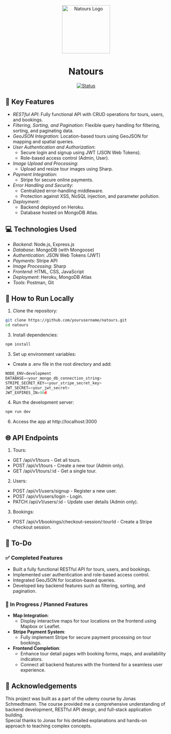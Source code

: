 <div align="center">

<img src="https://github.com/user-attachments/assets/c486aad2-54ed-4866-bcda-77aa62d67a5f" alt="Natours Logo" width="150" height="150">

# Natours
  
[![Status](https://img.shields.io/badge/status-In%20Progress-yellow)](https://github.com/yourusername/natours)

</div>

## 🌟 Key Features
- *RESTful API*: Fully functional API with CRUD operations for tours, users, and bookings.
- *Filtering, Sorting, and Pagination*: Flexible query handling for filtering, sorting, and paginating data.
- *GeoJSON Integration*: Location-based tours using GeoJSON for mapping and spatial queries.
- *User Authentication and Authorization*:
  - Secure login and signup using JWT (JSON Web Tokens).
  - Role-based access control (Admin, User).
- *Image Upload and Processing*:
  - Upload and resize tour images using Sharp.
- *Payment Integration*:
  - Stripe for secure online payments.
- *Error Handling and Security*:
  - Centralized error-handling middleware.
  - Protection against XSS, NoSQL injection, and parameter pollution.
- *Deployment*:
  - Backend deployed on Heroku.
  - Database hosted on MongoDB Atlas.

## 💻 Technologies Used
- *Backend*: Node.js, Express.js
- *Database*: MongoDB (with Mongoose)
- *Authentication*: JSON Web Tokens (JWT)
- *Payments*: Stripe API
- *Image Processing*: Sharp
- *Frontend*: HTML, CSS, JavaScript
- *Deployment*: Heroku, MongoDB Atlas
- *Tools*: Postman, Git

<!--
## 📂 Project Structure

natours/  
├── controllers/         # Controller logic for handling requests 
├── models/              # Mongoose models for database collections 
├── public/              # Static assets (e.g., CSS, JS) 
├── routes/              # API route definitions
├── utils/               # Utility functions
 └── views/               # HTML templates (if using pug for SSR)
-->

## 🚀 How to Run Locally
1. Clone the repository:

```bash
git clone https://github.com/yourusername/natours.git
cd natours
```

3. Install dependencies:
```js
npm install
```

3. Set up environment variables:

- Create a .env file in the root directory and add:

```js
NODE_ENV=development
DATABASE=<your_mongo_db_connection_string>
STRIPE_SECRET_KEY=<your_stripe_secret_key>
JWT_SECRET=<your_jwt_secret>
JWT_EXPIRES_IN=90d
```

4. Run the development server:
```js
npm run dev
```

6. Access the app at http://localhost:3000

## 🌐 API Endpoints

1. Tours:

- GET /api/v1/tours - Get all tours.
- POST /api/v1/tours - Create a new tour (Admin only).
- GET /api/v1/tours/:id - Get a single tour.


2. Users:

- POST /api/v1/users/signup - Register a new user.
- POST /api/v1/users/login - Login.
- PATCH /api/v1/users/:id - Update user details (Admin only).


3. Bookings:

- POST /api/v1/bookings/checkout-session/:tourId - Create a Stripe checkout session.

## 📌 To-Do

### ✅ Completed Features
- Built a fully functional RESTful API for tours, users, and bookings.
- Implemented user authentication and role-based access control.
- Integrated GeoJSON for location-based queries.
- Developed key backend features such as filtering, sorting, and pagination.

### 🚧 In Progress / Planned Features
- **Map Integration**:
  - Display interactive maps for tour locations on the frontend using Mapbox or Leaflet.
- **Stripe Payment System**:
  - Fully implement Stripe for secure payment processing on tour bookings.
- **Frontend Completion**:
  - Enhance tour detail pages with booking forms, maps, and availability indicators.
  - Connect all backend features with the frontend for a seamless user experience.


## 🙏 Acknowledgements
This project was built as a part of the udemy course by Jonas Schmedtmann.
The course provided me a comprehensive understanding of backend development, RESTful API design, and full-stack application building.  
Special thanks to Jonas for his detailed explanations and hands-on approach to teaching complex concepts.
